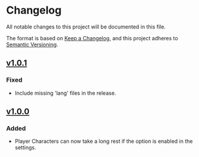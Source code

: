 # Changelog

All notable changes to this project will be documented in this file.

The format is based on [Keep a Changelog](https://keepachangelog.com/en/1.1.0/),
and this project adheres to [Semantic Versioning](https://semver.org/spec/v2.0.0.html).

## [v1.0.1](https://github.com/sosly/foundryvtt-4e-house-rules/releases/tag/v1.0.1)
### Fixed
- Include missing 'lang' files in the release.

## [v1.0.0](https://github.com/sosly/foundryvtt-4e-house-rules/releases/tag/v1.0.0)
### Added
- Player Characters can now take a long rest if the option is enabled in the settings.
